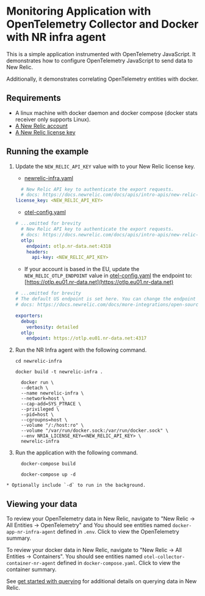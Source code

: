 # Monitoring Application  with OpenTelemetry Collector and Docker with NR infra agent

This is a simple application instrumented with OpenTelemetry JavaScript. It demonstrates how to configure OpenTelemetry JavaScript to send data to New Relic.

Additionally, it demonstrates correlating OpenTelemetry entities with docker.


## Requirements

* A linux machine with docker daemon and docker compose (docker stats receiver only supports Linux).
* [A New Relic account](https://one.newrelic.com/)
* [A New Relic license key](https://docs.newrelic.com/docs/apis/intro-apis/new-relic-api-keys/#license-key)

## Running the example

  1. Update the `NEW_RELIC_API_KEY` value with to your New Relic license key.

      * [newrelic-infra.yaml](newrelic-infra/newrelic-infra.yaml)

      ```yaml
        # New Relic API key to authenticate the export requests.
        # docs: https://docs.newrelic.com/docs/apis/intro-apis/new-relic-api-keys/#license-key
      license_key: <NEW_RELIC_API_KEY>
      ```

      * [otel-config.yaml](./otel-config.yaml)

      ```yaml
      # ...omitted for brevity
        # New Relic API key to authenticate the export requests.
        # docs: https://docs.newrelic.com/docs/apis/intro-apis/new-relic-api-keys/#license-key
        otlp:
          endpoint: otlp.nr-data.net:4318
          headers:
            api-key: <NEW_RELIC_API_KEY>
      ```

      * If your account is based in the EU, update the `NEW_RELIC_OTLP_ENDPOINT` value in [otel-config.yaml](./otel-config.yaml) the endpoint to: [https://otlp.eu01.nr-data.net](https://otlp.eu01.nr-data.net)

      ```yaml
      # ...omitted for brevity
      # The default US endpoint is set here. You can change the endpoint and port based on your requirements if needed.
      # docs: https://docs.newrelic.com/docs/more-integrations/open-source-telemetry-integrations/opentelemetry/best-practices/opentelemetry-otlp/#configure-endpoint-port-protocol

      exporters:
        debug:
          verbosity: detailed
        otlp:
          endpoint: https://otlp.eu01.nr-data.net:4317
      ```

  2. Run the NR Infra agent with the following command.

      ```shell
      cd newrelic-infra
      ```
      ```shell
      docker build -t newrelic-infra .
      ```

      ```shell
        docker run \
        --detach \
        --name newrelic-infra \
        --network=host \
        --cap-add=SYS_PTRACE \
        --privileged \
        --pid=host \
        --cgroupns=host \
        --volume "/:/host:ro" \
        --volume "/var/run/docker.sock:/var/run/docker.sock" \
        --env NRIA_LICENSE_KEY=<NEW_RELIC_API_KEY> \
        newrelic-infra
      ```
      
  3. Run the application with the following command.

      ```shell
        docker-compose build
      ```

      ```shell
        docker-compose up -d
      ```

    * Optionally include `-d` to run in the background.

## Viewing your data

  To review your OpenTelemetry data in New Relic, navigate to "New Relic -> All Entities -> OpenTelemetry" and You should see entities named `docker-app-nr-infra-agent`  defined in `.env`. Click to view the OpenTelemetry summary.


  To review your docker data in New Relic, navigate to "New Relic -> All Entities -> Containers". You should see entities named `otel-collector-container-nr-agent` defined in `docker-compose.yaml`. Click to view the container summary.


  See [get started with querying](https://docs.newrelic.com/docs/query-your-data/explore-query-data/get-started/introduction-querying-new-relic-data/) for additional details on querying data in New Relic.


